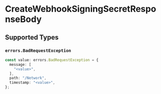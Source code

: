 # CreateWebhookSigningSecretResponseBody


## Supported Types

### `errors.BadRequestException`

```typescript
const value: errors.BadRequestException = {
  message: [
    "<value>",
  ],
  path: "/Network",
  timestamp: "<value>",
};
```

